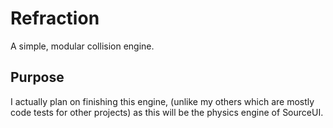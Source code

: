 # Refraction
A simple, modular collision engine. 
## Purpose
I actually plan on finishing this engine, (unlike my others which are mostly code tests for other projects) as this will be the physics engine of SourceUI.
